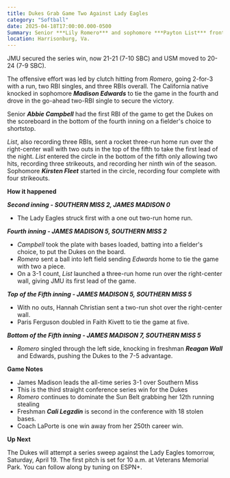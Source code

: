 ```yaml
---   
title: Dukes Grab Game Two Against Lady Eagles  
category: "Softball"  
date: 2025-04-18T17:00:00.000-0500  
Summary: Senior ***Lily Romero*** and sophomore ***Payton List*** front three RBIs respectively in a 7-5 win over Southern Miss on Friday night in Veterans Memorial Park in Sun Belt action. 
location: Harrisonburg, Va. 
---  
```


JMU secured the series win, now 21-21 (7-10 SBC) and USM moved to 20-24 (7-9 SBC).   

The offensive effort was led by clutch hitting from *Romero*, going 2-for-3 with a run, two RBI singles, and three RBIs overall. The California native knocked in sophomore ***Madison Edwards*** to tie the game in the fourth and drove in the go-ahead two-RBI single to secure the victory.

Senior ***Abbie Campbell*** had the first RBI of the game to get the Dukes on the scoreboard in the bottom of the fourth inning on a fielder's choice to shortstop. 

*List*, also recording three RBIs, sent a rocket three-run home run over the right-center wall with two outs in the top of the fifth to take the first lead of the night. *List* entered the circle in the bottom of the fifth only allowing two hits, recording three strikeouts, and recording her ninth win of the season. Sophomore ***Kirsten Fleet*** started in the circle, recording four complete with four strikeouts. 

**How it happened**

***Second inning \-  SOUTHERN MISS 2, JAMES MADISON 0***

* The Lady Eagles struck first with a one out two-run home run. 

***Fourth inning \-  JAMES MADISON 5, SOUTHERN MISS 2***

* *Campbell* took the plate with bases loaded, batting into a fielder's choice, to put the Dukes on the board.  
* *Romero* sent a ball into left field sending *Edwards* home to tie the game with two a piece.   
* On a 3-1 count, *List* launched a three-run home run over the right-center wall, giving JMU its first lead of the game. 

***Top of the Fifth inning \-  JAMES MADISON 5, SOUTHERN MISS 5***

* With no outs, Hannah Christian sent a two-run shot over the right-center wall.  
* Paris Ferguson doubled in Faith Kivett to tie the game at five. 

***Bottom of the Fifth inning \-  JAMES MADISON 7, SOUTHERN MISS 5***

* *Romero* singled through the left side, knocking in freshman ***Reagan Wall*** and Edwards, pushing the Dukes to the 7-5 advantage.  


**Game Notes**

* James Madison leads the all-time series 3-1 over Southern Miss  
* This is the third straight conference series win for the Dukes  
* *Romero* continues to dominate the Sun Belt grabbing her 12th running stealing   
* Freshman ***Cali Legzdin*** is second in the conference with 18 stolen bases.   
* Coach LaPorte is one win away from her 250th career win.  


**Up Next**

The Dukes will attempt a series sweep against the Lady Eagles tomorrow, Saturday, April 19\. The first pitch is set for 10 a.m. at Veterans Memorial Park. You can follow along by tuning on ESPN+.

